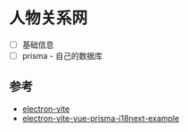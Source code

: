 # 人物关系网

- [ ] 基础信息
- [ ] prisma - 自己的数据库

## 参考

- [electron-vite](https://electron-vite.org)
- [electron-vite-vue-prisma-i18next-example](https://github.com/leoFitz1024/electron-vite-vue-prisma-i18next-example)
